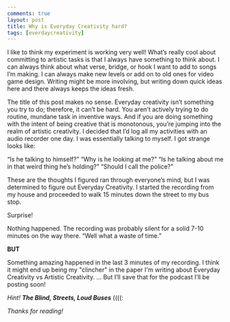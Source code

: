 ```yaml
---
comments: true
layout: post
title: Why is Everyday Creativity hard?
tags: [everdaycreativity]
---
```


I like to think my experiment is working very well! What’s really cool about committing to artistic tasks is that I always have something to think about. I can always think about what verse, bridge, or hook I want to add to songs I’m making. I can always make new levels or add on to old ones for video game design. Writing might be more involving, but writing down quick ideas here and there always keeps the ideas fresh.

The title of this post makes no sense. Everyday creativity isn’t something you try to do; therefore, it can’t be hard. You aren’t actively trying to do routine, mundane task in inventive ways. And if you are doing something with the intent of being creative that is monotonous, you’re jumping into the realm of artistic creativity.
I decided that I’d log all my activities with an audio recorder one day. I was essentially talking to myself. I got strange looks like:

“Is he talking to himself?” 
“Why is he looking at me?” “Is he talking about me in that weird thing he’s holding?”
“Should I call the police?”

These are the thoughts I figured ran through everyone’s mind, but I was determined to figure out Everyday Creativity. 
I started the recording from my house and proceeded to walk 15 minutes down the street to my bus stop.

Surprise!

Nothing happened. The recording was probably silent for a solid 7-10 minutes on the way there. 
“Well what a waste of time.”

**BUT**

Something amazing happened in the last 3 minutes of my recording. I think it might end up being my "clincher" in the paper I'm writing about Everyday Creativity vs Artistic Creativity.
…
But I’ll save that for the podcast I’ll be posting soon!

*Hint!* 
***The Blind, Streets, Loud Buses***
((((:

*Thanks for reading!*
